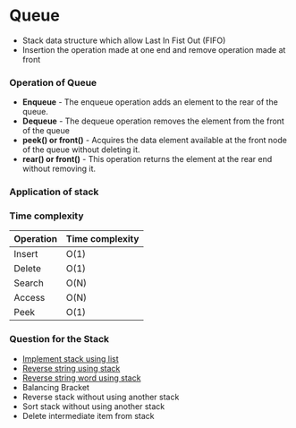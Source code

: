 # Queue

- Stack data structure which allow Last In Fist Out (FIFO)
- Insertion the operation made at one end and remove operation made at front

### Operation of Queue
- **Enqueue** - The enqueue operation adds an element to the rear of the queue.
- **Dequeue** - The dequeue operation removes the element from the front of the queue
- **peek() or front()** - Acquires the data element available at the front node of the queue without deleting it.
- **rear() or front()** - This operation returns the element at the rear end without removing it.


### Application of stack


### Time complexity


| Operation | Time complexity |
|-----------|-----------------|
| Insert    | O(1)            |
| Delete    | O(1)            |
| Search    | O(N)            |
| Access    | O(N)            |
| Peek      | O(1)            | 


### Question for the Stack
- [Implement stack using list](stack.kt)
- [Reverse string using stack](reverse_string.kt)
- [Reverse string word using stack](reverse_string_words.kt)
- Balancing Bracket
- Reverse stack without using another stack
- Sort stack without using another stack
- Delete intermediate item from stack 
